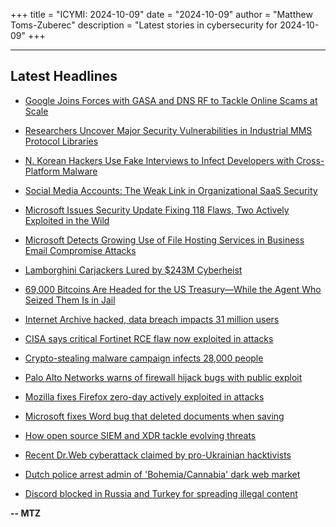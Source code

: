 +++
title = "ICYMI: 2024-10-09"
date = "2024-10-09"
author = "Matthew Toms-Zuberec"
description = "Latest stories in cybersecurity for 2024-10-09"
+++

---------------------------------------------------------------------------
## Latest Headlines
- [Google Joins Forces with GASA and DNS RF to Tackle Online Scams at Scale](https://thehackernews.com/2024/10/google-joins-forces-with-gasa-and-dns.html)

- [Researchers Uncover Major Security Vulnerabilities in Industrial MMS Protocol Libraries](https://thehackernews.com/2024/10/researchers-uncover-major-security.html)

- [N. Korean Hackers Use Fake Interviews to Infect Developers with Cross-Platform Malware](https://thehackernews.com/2024/10/n-korean-hackers-use-fake-interviews-to.html)

- [Social Media Accounts: The Weak Link in Organizational SaaS Security](https://thehackernews.com/2024/10/social-media-accounts-weak-link-in.html)

- [Microsoft Issues Security Update Fixing 118 Flaws, Two Actively Exploited in the Wild](https://thehackernews.com/2024/10/microsoft-issues-security-update-fixing.html)

- [Microsoft Detects Growing Use of File Hosting Services in Business Email Compromise Attacks](https://thehackernews.com/2024/10/microsoft-detects-growing-use-of-file.html)

- [Lamborghini Carjackers Lured by $243M Cyberheist](https://krebsonsecurity.com/2024/10/lamborghini-carjackers-lured-by-243m-cyberheist/)

- [69,000 Bitcoins Are Headed for the US Treasury—While the Agent Who Seized Them Is in Jail](https://www.wired.com/story/4-4-billion-silk-road-bitcoin-tigran-gambaryan/)

- [Internet Archive hacked, data breach impacts 31 million users](https://www.bleepingcomputer.com/news/security/internet-archive-hacked-data-breach-impacts-31-million-users/)

- [CISA says critical Fortinet RCE flaw now exploited in attacks](https://www.bleepingcomputer.com/news/security/cisa-says-critical-fortinet-rce-flaw-now-exploited-in-attacks/)

- [Crypto-stealing malware campaign infects 28,000 people](https://www.bleepingcomputer.com/news/cryptocurrency/crypto-stealing-malware-campaign-infects-28-000-people/)

- [Palo Alto Networks warns of firewall hijack bugs with public exploit](https://www.bleepingcomputer.com/news/security/palo-alto-networks-warns-of-firewall-hijack-bugs-with-public-exploit/)

- [Mozilla fixes Firefox zero-day actively exploited in attacks](https://www.bleepingcomputer.com/news/security/mozilla-fixes-firefox-zero-day-actively-exploited-in-attacks/)

- [Microsoft fixes Word bug that deleted documents when saving](https://www.bleepingcomputer.com/news/microsoft/microsoft-fixes-word-bug-that-deleted-documents-when-saving/)

- [How open source SIEM and XDR tackle evolving threats](https://www.bleepingcomputer.com/news/security/how-open-source-siem-and-xdr-tackle-evolving-threats/)

- [Recent Dr.Web cyberattack claimed by pro-Ukrainian hacktivists](https://www.bleepingcomputer.com/news/security/recent-drweb-breach-claimed-by-dumpforums-pro-ukrainian-hacktivists/)

- [Dutch police arrest admin of 'Bohemia/Cannabia' dark web market](https://www.bleepingcomputer.com/news/legal/dutch-police-arrest-admin-of-bohemia-cannabia-dark-web-market/)

- [Discord blocked in Russia and Turkey for spreading illegal content](https://www.bleepingcomputer.com/news/government/discord-blocked-in-russia-and-turkey-for-spreading-illegal-content/)

**-- MTZ**